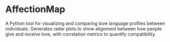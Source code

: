 # AffectionMap
A Python tool for visualizing and comparing love language profiles between individuals. Generates radar plots to show alignment between how people give and receive love, with correlation metrics to quantify compatibility.
